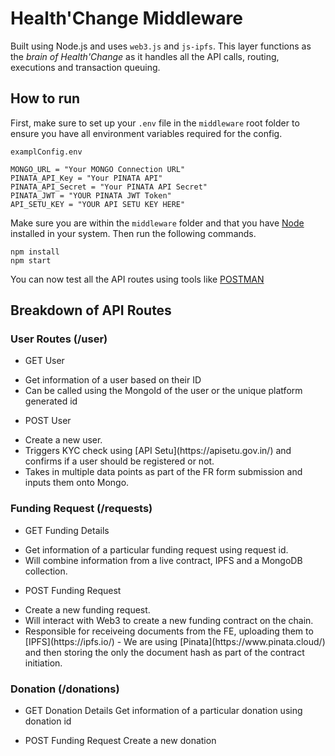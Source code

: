 # Health'Change Middleware

Built using Node.js and uses `web3.js` and `js-ipfs`.
This layer functions as the <i>brain of Health'Change</i> as it handles all the API calls, routing, executions and transaction queuing. 

## How to run

First, make sure to set up your `.env` file in the `middleware` root folder to ensure you have all environment variables required for the config.

```
examplConfig.env

MONGO_URL = "Your MONGO Connection URL"
PINATA_API_Key = "Your PINATA API"
PINATA_API_Secret = "Your PINATA API Secret"
PINATA_JWT = "YOUR PINATA JWT Token"
API_SETU_KEY = "YOUR API SETU KEY HERE"
```

Make sure you are within the `middleware` folder and that you have [Node](https://nodejs.org/en/) installed in your system. Then run the following commands.

```
npm install
npm start
```

You can now test all the API routes using tools like [POSTMAN](https://www.postman.com/)

## Breakdown of API Routes

### User Routes (/user)

- GET User
<ul>
<li>Get information of a user based on their ID</li>
<li>Can be called using the MongoId of the user or the unique platform generated id</li>
</ul>

- POST User
<ul>
<li>Create a new user.</li>
<li>Triggers KYC check using [API Setu](https://apisetu.gov.in/) and confirms if a user should be registered or not.</li>
<li>Takes in multiple data points as part of the FR form submission and inputs them onto Mongo.</li>
</ul>

### Funding Request (/requests)

- GET Funding Details
<ul>
<li>Get information of a particular funding request using request id.</li>
<li>Will combine information from a live contract, IPFS and a MongoDB collection.</li>
</ul>


- POST Funding Request
<ul>
<li> Create a new funding request. </li>
<li> Will interact with Web3 to create a new funding contract on the chain. </li>
<li> Responsible for receiveing documents from the FE, uploading them to [IPFS](https://ipfs.io/) - We are using [Pinata](https://www.pinata.cloud/) and then storing the only the document hash as part of the contract initiation. </li>
</ul>

### Donation (/donations)

- GET Donation Details
Get information of a particular donation using donation id

- POST Funding Request
Create a new donation
